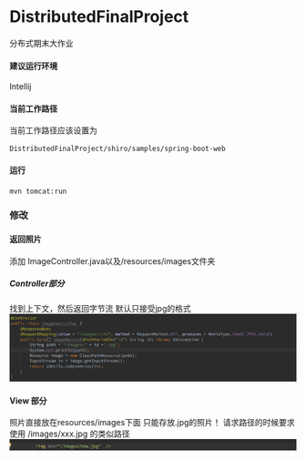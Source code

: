 # DistributedFinalProject
分布式期末大作业

#### 建议运行环境
Intellij

#### 当前工作路径
 当前工作路径应该设置为

```
DistributedFinalProject/shiro/samples/spring-boot-web
```
#### 运行
```
mvn tomcat:run
```

### 修改
#### 返回照片 
添加 ImageController.java以及/resources/images文件夹
##### Controller部分
找到上下文，然后返回字节流
默认只接受jpg的格式
![](./image/imageController.png)

#### View 部分
照片直接放在resources/images下面
只能存放.jpg的照片！
请求路径的时候要求使用 /images/xxx.jpg 的类似路径
![](./image/insert_image.png)